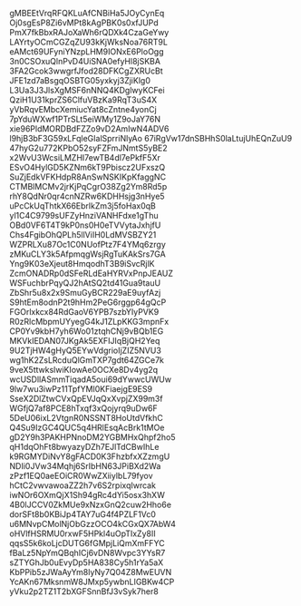 gMBEEtVrqRFQKLuAfCNBiHa5JOyCynEq
Oj0sgEsP8Zi6vMPt8kAgPBK0s0xfJUPd
PmX7fkBbxRAJoXaWh6rQDXk4CzaGeYwy
LAYrtyOCmCGZqZU93kKjWksNoa76RT9L
eAMct69UFyniYNzpLHM9IONxE6PloOgg
3n0CSOxuQlnPvD4UiSNA0efyHl8jSKBA
3FA2Gcok3wwgrfJfod28DFKCgZXRUcBt
JFE1zd7aBsgqOSBTG05yxkyj3ZjiKlg0
L3Ua3J3JlsXgMSF6nNNQ4KDglwyKCFei
QziH1U31kprZS6ClfuVBzKa9RqT3uS4X
yVbRqvEMbcXemiucYat8cZntne4yonCj
7pYduWXwf1PTrSLt5eiWMy1Z9oJaY76N
xie96PldMORDBdFZZo9vD2AmIwN4ADV6
l9hjB3bF3G59xLFqleGIalSprriNlyAo
67iRgVw17dnSBHhS0laLtujUhEQnZuU9
47hyG2u772KPbO52syFZFmJNmtS5yBE2
x2WvU3WcsiLMZHI7ewTB4dl7ePkfF5Xr
ESvO4HylGD5KZNm6kT9Pbiscz2UFxszQ
SuZjEdkVFKHdpR8AnSwNSKIKpKfaggNC
CTMBlMCMv2jrKjPqCgrO38Zg2Ym8Rd5p
rhY8QdNr0qr4cnNZRw6KDHHsjg3nHye5
uPcCkUqThtkX66EbrlkZm3j5foHax0qB
yl1C4C9799sUFZyHnziVANHFdxe1gThu
OBd0VF6T4T9kP0ns0H0eTVVytaJxhjfU
Chs4FgibOhQPLh5llViIH0LdMVSBZY21
WZPRLXu87Oc1C0NUofPtz7F4YMq6zrgy
zMKuCLY3k5AfpmqgWsjRgTuKAkSrs7GA
Yng9K03eXjeut8HmqodhT3B9iSvcRjlK
ZcmONADRp0dSFeRLdEaHYRVxPnpJEAUZ
WSFuchbrPqyQJ2hAtSQ2td41Gua9tauU
ZbShr5u8x2x9SmuGyBCR229aE9uyfAzj
S9htEm8odnP2t9hHm2PeG6rggp64gQcP
FGOrlxkcx84RdGaoV6YPB7szbYIyPVK9
R0zRlcMbpmUYyegG4kJ1ZLpKKG3mpnFx
CP0Yv9kbH7yh6Wo01ztqhCNj9vBQb1EG
MKVkIEDAN07JKgAk5EXFIJIqBjQH2Yeq
9U2TjHW4gHyQ5EYwVdgrioIjZIZ5NVU3
wg1hK2ZsLRcduQlGmTXP7gdt64ZGCe7k
9veX5ttwkslwiKIowAe0OCXe8Dv4yg2q
wcUSDllASmmTiqadA5oui69dYwwcUWUw
9lw7wu3iwPz11TpfYMI0KFiaejgE9ES9
SseX2DlZtwCVxQpEVJqQxXvpjZX99m3f
WGfjQ7af8PCE8hTxqf3xQojyrq9uDw6F
5DeU06ixL2VtgnR0NSSNT8HoUtdVfkhC
Q4Su9IzGC4QUC5q4HRlEsqAcBrk1tMOe
gD2Y9h3PAKHPNnoDM2YGBMHxQhpf2ho5
qH1dqOhFt8bwyazyDZh7EJlTdCBwIhLe
k9RGMYDiNvY8gFACD0K3FhzbfxXZzmgU
NDIi0JVw34Mqhj6SrIbHN63JPiBXd2Wa
zPzf1EQ0aeEOiCR0WwZXiiylbL79fyov
hCtC2vwvawoaZZ2h7v6S2rpixqIwrcak
iwNOr6OXmQjX1Sh94gRc4dYi5osx3hXW
4B0lJCCV0ZkMUe9xNzxGnQ2cuw2Hho6e
dorSFt8b0KBiJp4TAY7uG4f4PZLF1Vc0
u6MNvpCMolNjObGzzOCO4kCGxQX7AbW4
oHVlfHSRMU0rxwF5HPkl4uOpTIxZy8II
qqsS5k6koLjcDUTG6fGMpjLiQmXmFFYC
fBaLz5NpYmQBqhICj6vDN8Wvpc3YYsR7
sZTYGhJb0uEvyDp5HA838Cy5h1rYa5aX
KbPPib5zJWaAyYm8lyNy7Q04Z8MwEUVN
YcAKn67MksnmW8JMxp5ywbnLIGBKw4CP
yVku2p2TZ1T2bXGFSnnBfJ3vSyk7her8
